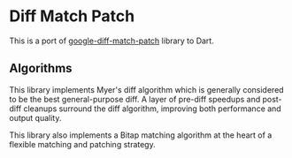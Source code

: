 # Diff Match Patch

This is a port of [google-diff-match-patch](https://code.google.com/p/google-diff-match-patch/)
library to Dart.

## Algorithms

This library implements Myer's diff algorithm which is generally considered to
be the best general-purpose diff. A layer of pre-diff speedups and post-diff
cleanups surround the diff algorithm, improving both performance and output
quality.

This library also implements a Bitap matching algorithm at the heart of a
flexible matching and patching strategy.